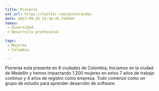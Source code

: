 ```yaml
---
title: Pioneras
ext_url: https://twitter.com/pionerasdev
date: 2022-09-26 13:38:45.764569
temas:
 - diversidad
 - Desarrollo profesional

tags:
 - Mujeres
 - Colombia

---
```


Pioneras está presente en 8 ciudades de Colombia, Iniciamos en la ciudad de Medellín y hemos impactando 1.200 mujeres en estos 7 años de trabajo continuo y 4 años de registro como empresa. Todo comenzó como un grupo de estudio para aprender desarrollo de software.

    